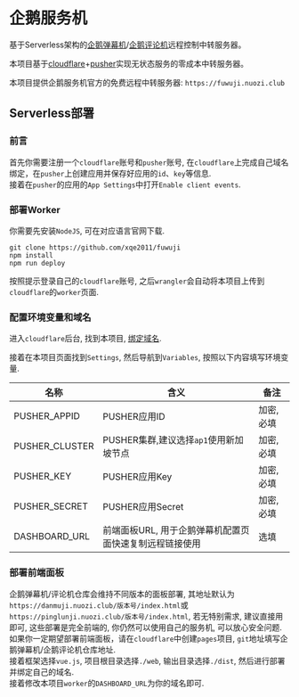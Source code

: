 # 企鹅服务机
基于Serverless架构的[企鹅弹幕机](https://github.com/xqe2011/danmuji)/[企鹅评论机](https://github.com/xqe2011/pinglunji)远程控制中转服务器。

本项目基于[cloudflare](http://cloudflare.com)+[pusher](https://pusher.com)实现无状态服务的零成本中转服务器。

本项目提供企鹅服务机官方的免费远程中转服务器: `https://fuwuji.nuozi.club`

## Serverless部署
### 前言
首先你需要注册一个`cloudflare`账号和`pusher`账号, 在`cloudflare`上完成自己域名绑定，在`pusher`上创建应用并保存好应用的`id`、`key`等信息.  
接着在`pusher`的应用的`App Settings`中打开`Enable client events`.  

### 部署Worker
你需要先安装`NodeJS`, 可在对应语言官网下载.
```
git clone https://github.com/xqe2011/fuwuji
npm install
npm run deploy
```
按照提示登录自己的`cloudflare`账号, 之后`wrangler`会自动将本项目上传到`cloudflare`的`worker`页面.

### 配置环境变量和域名
进入`cloudflare`后台, 找到本项目, [绑定域名](https://developers.cloudflare.com/pages/configuration/custom-domains/).

接着在本项目页面找到`Settings`, 然后导航到`Variables`, 按照以下内容填写环境变量.  


| 名称 | 含义 | 备注 |
| --- | --- | --- |
| PUSHER_APPID | PUSHER应用ID | 加密, 必填 |
| PUSHER_CLUSTER | PUSHER集群,建议选择`ap1`使用新加坡节点 | 加密, 必填 |
| PUSHER_KEY | PUSHER应用Key | 加密, 必填 |
| PUSHER_SECRET | PUSHER应用Secret | 加密, 必填 |
| DASHBOARD_URL | 前端面板URL, 用于企鹅弹幕机配置页面快速复制远程链接使用 | 选填 |

### 部署前端面板
企鹅弹幕机/评论机仓库会维持不同版本的面板部署, 其地址默认为`https://danmuji.nuozi.club/版本号/index.html`或`https://pinglunji.nuozi.club/版本号/index.html`, 若无特别需求, 建议直接用即可, 这些部署是完全前端的, 你仍然可以使用自己的服务机, 可以放心安全问题.  
如果你一定期望部署前端面板，请在`cloudflare`中创建`pages`项目, `git`地址填写企鹅弹幕机/企鹅评论机仓库地址.  
接着框架选择`vue.js`, 项目根目录选择`./web`, 输出目录选择`./dist`, 然后进行部署并绑定自己的域名.  
接着修改本项目`worker`的`DASHBOARD_URL`为你的域名即可.